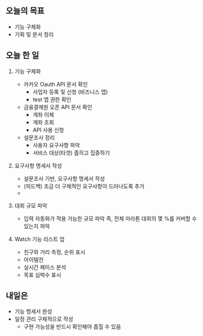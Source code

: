 ## 오늘의 목표
- 기능 구체화 
- 기획 및 문서 정리

## 오늘 한 일
1. 기능 구체화
   - 카카오 Oauth API 문서 확인
     - 사업자 등록 및 신청 (비즈니스 앱)
     - test 앱 권한 확인
   - 금융결제원 오픈 API 문서 확인
     - 게좌 이체
     - 계좌 조회
     - API 사용 신청
   - 설문조사 정리
     - 사용자 요구사항 파악
     - 서비스 대상(타겟) 좁히고 집중하기
     
2. 요구사항 명세서 작성
   - 설문조사 기반, 요구사항 명세서 작성
   - (피드백) 조금 더 구체적인 요구사항이 드러나도록 추가
   - 
3. 대회 규모 파악
   - 입력 자동화가 적용 가능한 규모 파악 즉, 전체 마라톤 대회의 몇 %를 커버할 수 있는지 파악
   
4. Watch 기능 리스트 업
   - 친구와 거리 측정, 순위 표시
   - 아이템전
   - 실시간 페이스 분석
   - 목표 심박수 표시
    
## 내일은
- 기능 명세서 완성
- 일정 관리 구체적으로 작성
  - 구현 가능성을 반드시 확인해야 좁힐 수 있음